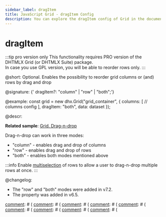 ```yaml
---
sidebar_label: dragItem
title: JavaScript Grid - dragItem Config 
description: You can explore the dragItem config of Grid in the documentation of the DHTMLX JavaScript UI library. Browse developer guides and API reference, try out code examples and live demos, and download a free 30-day evaluation version of DHTMLX Suite.
---
```


# dragItem

:::tip pro version only
This functionality requires PRO version of the DHTMLX Grid (or DHTMLX Suite) package. <br>In case you use GPL version, you will be able to reorder rows only.
:::

@short: Optional. Enables the possibility to reorder grid columns or (and) rows by drag and drop

@signature: {' dragItem?: "column" | "row" | "both";'}

@example:
const grid = new dhx.Grid("grid_container", {
    columns: [
        // columns config
    ],
    dragItem: "both",
    data: dataset
});

@descr:

**Related sample**: [Grid. Drag-n-drop](https://snippet.dhtmlx.com/zwc91d50)

Drag-n-drop can work in three modes:

- "column" - enables drag and drop of columns
- "row" - enables drag and drop of rows
- "both" - enables both modes mentioned above

:::info
Enable [multiselection](grid/configuration.md#multiple-selection-of-grid-cells) of rows to allow a user to drag-n-drop multiple rows at once.
:::

@changelog:

- The "row" and "both" modes were added in v7.2.
- The property was added in v6.5.

[comment]: # (@related: grid/initialization.md#initialize-grid grid/configuration.md#drag-n-drop-inside-the-grid)

[comment]: # (@relatedapi:)
[comment]: # ([](grid/api/grid_aftercolumndrag_event.md)
[comment]: # ([](grid/api/grid_aftercolumndrop_event.md)
[comment]: # ([](grid/api/grid_beforecolumndrag_event.md)
[comment]: # ([](grid/api/grid_beforecolumndrop_event.md)
[comment]: # ([](grid/api/grid_cancolumndrop_event.md)
[comment]: # ([](grid/api/grid_cancelcolumndrop_event.md)
[comment]: # ([](grid/api/grid_dragcolumnin_event.md)
[comment]: # ([](grid/api/grid_dragcolumnout_event.md)
[comment]: # ([](grid/api/grid_dragcolumnstart_event.md)
